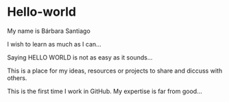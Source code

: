 # Hello-world

My name is Bárbara Santiago

I  wish to learn as much as I can...

Saying HELLO WORLD is not as easy as it sounds...

This is a place for my ideas, resources or projects to share and diccuss with others.

This is the first time I work in GitHub.  My expertise is far from good...
